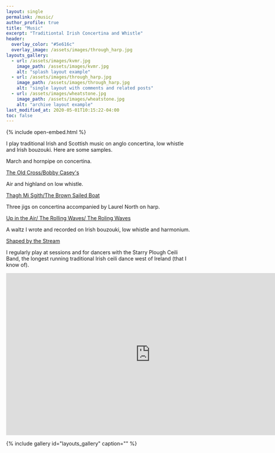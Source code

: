 ```yaml
---
layout: single
permalink: /music/
author_profile: true
title: "Music"
excerpt: "Traditiontal Irish Concertina and Whistle"
header:
  overlay_color: "#5e616c"
  overlay_image: /assets/images/through_harp.jpg
layouts_gallery:
  - url: /assets/images/kvmr.jpg
    image_path: /assets/images/kvmr.jpg
    alt: "splash layout example"
  - url: /assets/images/through_harp.jpg
    image_path: /assets/images/through_harp.jpg
    alt: "single layout with comments and related posts"
  - url: /assets/images/wheatstone.jpg
    image_path: /assets/images/wheatstone.jpg
    alt: "archive layout example"
last_modified_at: 2020-05-01T10:15:22-04:00
toc: false
---
```


{% include open-embed.html %}

I play traditional Irish and Scottish music on anglo concertina, low whistle and
Irish bouzouki. Here are some samples.

March and hornpipe on concertina.

[ The Old Cross/Bobby Casey's](/assets/audio/180821_old_cross_bobby_caseys.wav)

Air and highland on low whistle.

[ Thagh Mi Sgith/The Brown Sailed Boat]( /assets/audio/180821_brown_sailed_boat.wav )

Three jigs on concertina accompanied by Laurel North on harp.

[ Up in the Air/ The Rolling Waves/ The Roling Waves](/assets/audio/up_in_the_air.mp3)

A waltz I wrote and recorded on Irish bouzouki, low whistle and harmonium.

[ Shaped by the Stream ](/assets/audio/shaped_by_the_steam_mix.mp3?autoplay=1&loop=1&controls=0)


I regularly play at sessions and for dancers with the Starry Plough Ceili Band, the
longest running traditional Irish ceili dance west of Ireland (that I know of).

<iframe width="784" height="441" src="https://www.youtube.com/embed/TBmxbfK_II8" frameborder="0" allow="accelerometer; autoplay; clipboard-write; encrypted-media; gyroscope; picture-in-picture" allowfullscreen></iframe>

{% include gallery id="layouts_gallery" caption="" %}


